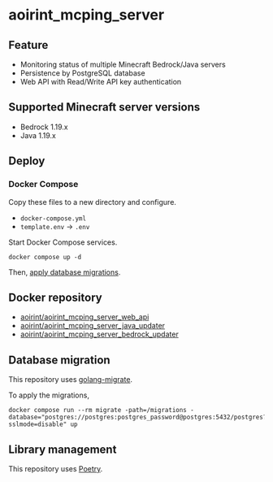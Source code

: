 # aoirint_mcping_server

## Feature

- Monitoring status of multiple Minecraft Bedrock/Java servers
- Persistence by PostgreSQL database
- Web API with Read/Write API key authentication

## Supported Minecraft server versions

- Bedrock 1.19.x
- Java 1.19.x

## Deploy

### Docker Compose

Copy these files to a new directory and configure.

- `docker-compose.yml`
- `template.env` -> `.env`

Start Docker Compose services.

```shell
docker compose up -d
```

Then, [apply database migrations](#database-migration).

## Docker repository

- [aoirint/aoirint_mcping_server_web_api](https://hub.docker.com/r/aoirint/aoirint_mcping_server_web_api)
- [aoirint/aoirint_mcping_server_java_updater](https://hub.docker.com/r/aoirint/aoirint_mcping_server_java_updater)
- [aoirint/aoirint_mcping_server_bedrock_updater](https://hub.docker.com/r/aoirint/aoirint_mcping_server_bedrock_updater)

## Database migration

This repository uses [golang-migrate](https://github.com/golang-migrate/migrate).

To apply the migrations,

```shell
docker compose run --rm migrate -path=/migrations -database="postgres://postgres:postgres_password@postgres:5432/postgres?sslmode=disable" up
```

## Library management

This repository uses [Poetry](https://github.com/python-poetry/poetry).
